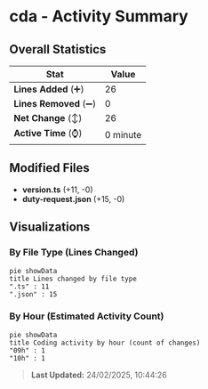 # cda - Activity Summary 

## Overall Statistics

| Stat                   | Value                                                             |
| ---------------------- | ----------------------------------------------------------------- |
| **Lines Added** (➕)   | 26                                          |
| **Lines Removed** (➖) | 0                                        |
| **Net Change** (↕)    | 26                |
| **Active Time** (⌚)   | 0 minute |


## Modified Files
- **version.ts** (+11, -0)
- **duty-request.json** (+15, -0)

## Visualizations

### By File Type (Lines Changed)

```mermaid
pie showData
title Lines changed by file type
".ts" : 11
".json" : 15
```

### By Hour (Estimated Activity Count)

```mermaid
pie showData
title Coding activity by hour (count of changes)
"09h" : 1
"10h" : 1
```


> **Last Updated:** 24/02/2025, 10:44:26